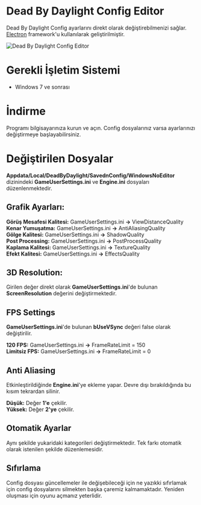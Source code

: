 # Dead By Daylight Config Editor
Dead By Daylight Config ayarlarını direkt olarak değiştirebilmenizi sağlar. [Electron](https://www.electronjs.org) framework'u kullanılarak geliştirilmiştir.

![Dead By Daylight Config Editor](https://media.discordapp.net/attachments/490508014026096650/894643165829660743/unknown.png) 

# Gerekli İşletim Sistemi

* Windows 7 ve sonrası

# İndirme

Programı bilgisayarınıza kurun ve açın. Config dosyalarınız varsa ayarlarınızı değiştirmeye başlayabilirsiniz.


# Değiştirilen Dosyalar

**Appdata/Local/DeadByDaylight/SavednConfig/WindowsNoEditor** dizinindeki **GameUserSettings.ini** ve **Engine.ini** dosyaları düzenlenmektedir. 

## Grafik Ayarları:
**Görüş Mesafesi Kalitesi:** GameUserSettings.ini **->** ViewDistanceQuality  
**Kenar Yumuşatma:** GameUserSettings.ini **->** AntiAliasingQuality  
**Gölge Kalitesi:** GameUserSettings.ini **->** ShadowQuality  
**Post Processing:** GameUserSettings.ini **->** PostProcessQuality  
**Kaplama Kalitesi:** GameUserSettings.ini **->** TextureQuality  
**Efekt Kalitesi:** GameUserSettings.ini **->** EffectsQuality  

## 3D Resolution:
Girilen değer direkt olarak **GameUserSettings.ini**'de bulunan **ScreenResolution** değerini değiştirmektedir.

## FPS Settings
**GameUserSettings.ini**'de bulunan **bUseVSync** değeri false olarak değiştirilir.  

**120 FPS:** GameUserSettings.ini **->** FrameRateLimit = 150  
**Limitsiz FPS:** GameUserSettings.ini **->** FrameRateLimit = 0  

## Anti Aliasing
Etkinleştirildiğinde **Engine.ini**'ye ekleme yapar. Devre dışı bırakıldığında bu kısım tekrardan silinir.

**Düşük:** Değer **1'e** çekilir.  
**Yüksek:** Değer **2'ye** çekilir.

## Otomatik Ayarlar
Aynı şekilde yukaridaki kategorileri değiştirmektedir. Tek farkı otomatik olarak istenilen şekilde düzenlemesidir. 

## Sıfırlama
Config dosyası güncellemeler ile değişebileceği için ne yazıkki sıfırlamak için config dosyalarını silmekten başka çaremiz kalmamaktadır. Yeniden oluşması için oyunu açmanız yeterlidir.
